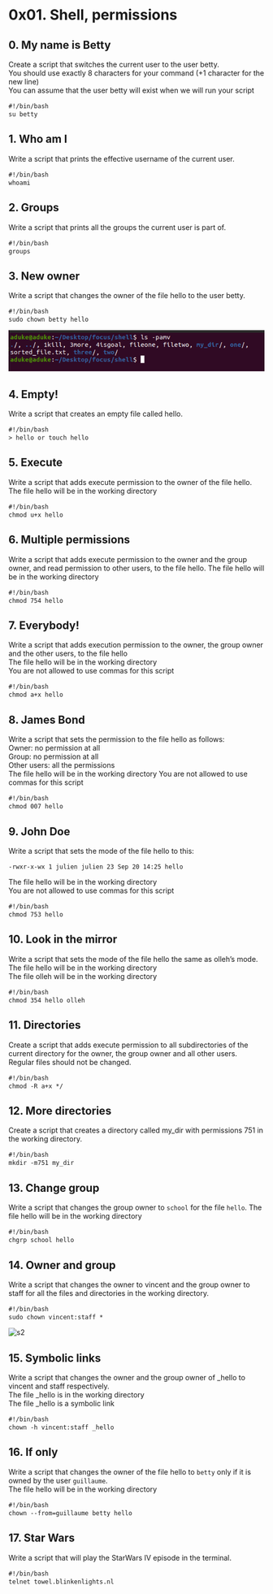 # 0x01. Shell, permissions
## 0. My name is Betty
Create a script that switches the current user to the user betty.    
You should use exactly 8 characters for your command (+1 character for the new line)  
You can assume that the user betty will exist when we will run your script  
```
#!/bin/bash
su betty
```

## 1. Who am I
Write a script that prints the effective username of the current user.
```
#!/bin/bash
whoami
```

## 2. Groups
Write a script that prints all the groups the current user is part of.
```
#!/bin/bash
groups
```

## 3. New owner
Write a script that changes the owner of the file hello to the user betty.
```
#!/bin/bash
sudo chown betty hello
```
![s1](s1.png?raw=true "s1")  

## 4. Empty!
Write a script that creates an empty file called hello.
```
#!/bin/bash
> hello or touch hello
```
## 5. Execute
Write a script that adds execute permission to the owner of the file hello. The file hello will be in the working directory
```
#!/bin/bash
chmod u+x hello
```

## 6. Multiple permissions
Write a script that adds execute permission to the owner and the group owner, and read permission to other users, to the file hello. The file hello will be in the working directory
```
#!/bin/bash
chmod 754 hello
```

## 7. Everybody!
Write a script that adds execution permission to the owner, the group owner and the other users, to the file hello  
The file hello will be in the working directory  
You are not allowed to use commas for this script  
```
#!/bin/bash
chmod a+x hello
```

## 8. James Bond
Write a script that sets the permission to the file hello as follows:  
Owner: no permission at all  
Group: no permission at all  
Other users: all the permissions  
The file hello will be in the working directory You are not allowed to use commas for this script  
```
#!/bin/bash
chmod 007 hello
```

## 9. John Doe
Write a script that sets the mode of the file hello to this:  
```
-rwxr-x-wx 1 julien julien 23 Sep 20 14:25 hello
```
The file hello will be in the working directory  
You are not allowed to use commas for this script  
```
#!/bin/bash
chmod 753 hello
```

## 10. Look in the mirror
Write a script that sets the mode of the file hello the same as olleh’s mode.  
The file hello will be in the working directory  
The file olleh will be in the working directory  
```
#!/bin/bash
chmod 354 hello olleh
```

## 11. Directories
Create a script that adds execute permission to all subdirectories of the current directory for the owner, the group owner and all other users. Regular files should not be changed.  
```
#!/bin/bash
chmod -R a+x */
```

## 12. More directories
Create a script that creates a directory called my_dir with permissions 751 in the working directory.
```
#!/bin/bash
mkdir -m751 my_dir
```

## 13. Change group
Write a script that changes the group owner to `school` for the file `hello`. The file hello will be in the working directory
```
#!/bin/bash
chgrp school hello
```

## 14. Owner and group
Write a script that changes the owner to vincent and the group owner to staff for all the files and directories in the working directory.
```
#!/bin/bash
sudo chown vincent:staff *
```

![s2](s2.png?raw=true "s2")  

## 15. Symbolic links
Write a script that changes the owner and the group owner of _hello to vincent and staff respectively.  
The file _hello is in the working directory  
The file _hello is a symbolic link  
```
#!/bin/bash
chown -h vincent:staff _hello
```

## 16. If only
Write a script that changes the owner of the file hello to `betty` only if it is owned by the user `guillaume`.  
The file hello will be in the working directory
```
#!/bin/bash
chown --from=guillaume betty hello
```

## 17. Star Wars
Write a script that will play the StarWars IV episode in the terminal.
```
#!/bin/bash
telnet towel.blinkenlights.nl
```